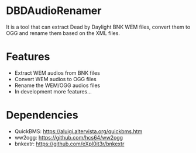 # DBDAudioRenamer
It is a tool that can extract Dead by Daylight BNK WEM files, convert them to OGG and rename them based on the XML files.

# Features
- Extract WEM audios from BNK files
- Convert WEM audios to OGG files
- Rename the WEM/OGG audios files
- In development more features...

# Dependencies

- QuickBMS: https://aluigi.altervista.org/quickbms.htm
- ww2ogg: https://github.com/hcs64/ww2ogg
- bnkextr: https://github.com/eXpl0it3r/bnkextr
